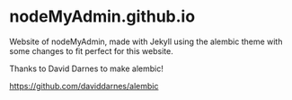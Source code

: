 # nodeMyAdmin.github.io

Website of nodeMyAdmin, made with Jekyll using the alembic theme with some changes to fit perfect for this website.

Thanks to David Darnes to make alembic!

https://github.com/daviddarnes/alembic